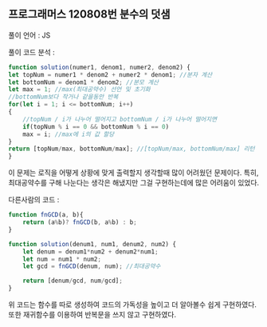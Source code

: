 ## **프로그래머스 120808번 분수의 덧샘**
풀이 언어 : JS

풀이 코드 분석 :

```jsx
function solution(numer1, denom1, numer2, denom2) {
let topNum = numer1 * denom2 + numer2 * denom1; //분자 계산
let bottomNum = denom1 * denom2; //분모 계산
let max = 1; //max(최대공약수) 선언 및 초기화
//bottomNum보다 작거나 같을동안 반복
for(let i = 1; i <= bottomNum; i++)
{
    //topNum / i가 나누어 떨어지고 bottomNum / i가 나누어 떨어지면
    if(topNum % i == 0 && bottomNum % i == 0) 
    max = i; //max에 i의 값 할당
}
return [topNum/max, bottomNum/max]; //[topNum/max, bottomNum/max] 리턴
}
```

이 문제는 로직을 어떻게 상황에 맞게 출력할지 생각할때 많이 어려웠던 문제이다. 특히, 최대공약수를 구해 나눈다는 생각은 해냈지만 그걸 구현하는데에 많은 어려움이 있었다.

다른사람의 코드 :

```jsx
function fnGCD(a, b){
    return (a%b)? fnGCD(b, a%b) : b;
}

function solution(denum1, num1, denum2, num2) {
    let denum = denum1*num2 + denum2*num1;
    let num = num1 * num2;
    let gcd = fnGCD(denum, num); //최대공약수

    return [denum/gcd, num/gcd];
}
```

위 코드는 함수를 따로 생성하여 코드의 가독성을 높이고 더 알아볼수 쉽게 구현하였다. 또한 재귀함수를 이용하여 반복문을 쓰지 않고 구현하였다.
